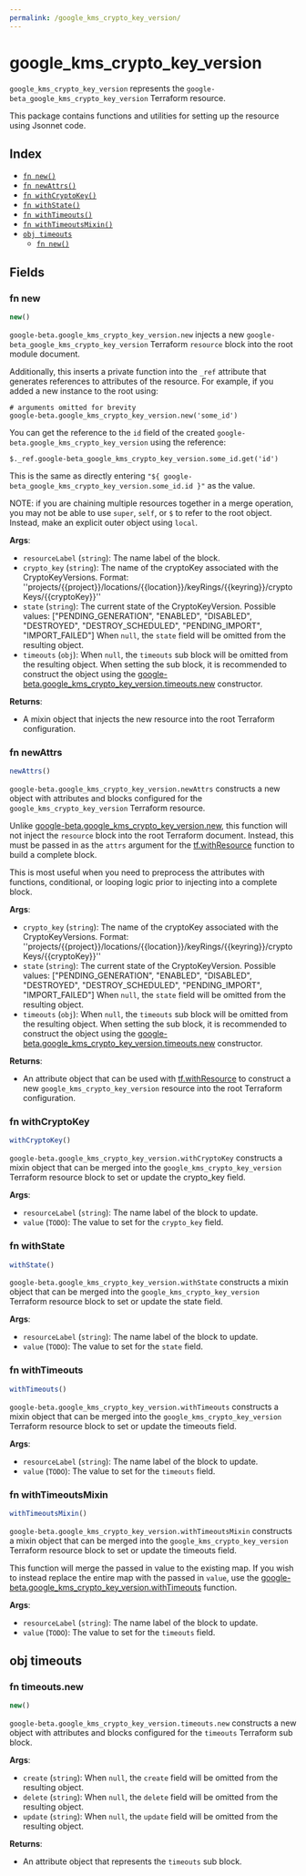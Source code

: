 ```yaml
---
permalink: /google_kms_crypto_key_version/
---
```


# google_kms_crypto_key_version

`google_kms_crypto_key_version` represents the `google-beta_google_kms_crypto_key_version` Terraform resource.



This package contains functions and utilities for setting up the resource using Jsonnet code.


## Index

* [`fn new()`](#fn-new)
* [`fn newAttrs()`](#fn-newattrs)
* [`fn withCryptoKey()`](#fn-withcryptokey)
* [`fn withState()`](#fn-withstate)
* [`fn withTimeouts()`](#fn-withtimeouts)
* [`fn withTimeoutsMixin()`](#fn-withtimeoutsmixin)
* [`obj timeouts`](#obj-timeouts)
  * [`fn new()`](#fn-timeoutsnew)

## Fields

### fn new

```ts
new()
```


`google-beta.google_kms_crypto_key_version.new` injects a new `google-beta_google_kms_crypto_key_version` Terraform `resource`
block into the root module document.

Additionally, this inserts a private function into the `_ref` attribute that generates references to attributes of the
resource. For example, if you added a new instance to the root using:

    # arguments omitted for brevity
    google-beta.google_kms_crypto_key_version.new('some_id')

You can get the reference to the `id` field of the created `google-beta.google_kms_crypto_key_version` using the reference:

    $._ref.google-beta_google_kms_crypto_key_version.some_id.get('id')

This is the same as directly entering `"${ google-beta_google_kms_crypto_key_version.some_id.id }"` as the value.

NOTE: if you are chaining multiple resources together in a merge operation, you may not be able to use `super`, `self`,
or `$` to refer to the root object. Instead, make an explicit outer object using `local`.

**Args**:
  - `resourceLabel` (`string`): The name label of the block.
  - `crypto_key` (`string`): The name of the cryptoKey associated with the CryptoKeyVersions.
Format: &#39;&#39;projects/{{project}}/locations/{{location}}/keyRings/{{keyring}}/cryptoKeys/{{cryptoKey}}&#39;&#39;
  - `state` (`string`): The current state of the CryptoKeyVersion. Possible values: [&#34;PENDING_GENERATION&#34;, &#34;ENABLED&#34;, &#34;DISABLED&#34;, &#34;DESTROYED&#34;, &#34;DESTROY_SCHEDULED&#34;, &#34;PENDING_IMPORT&#34;, &#34;IMPORT_FAILED&#34;] When `null`, the `state` field will be omitted from the resulting object.
  - `timeouts` (`obj`):  When `null`, the `timeouts` sub block will be omitted from the resulting object. When setting the sub block, it is recommended to construct the object using the [google-beta.google_kms_crypto_key_version.timeouts.new](#fn-googlekmscryptokeyversiontimeoutsnew) constructor.

**Returns**:
- A mixin object that injects the new resource into the root Terraform configuration.


### fn newAttrs

```ts
newAttrs()
```


`google-beta.google_kms_crypto_key_version.newAttrs` constructs a new object with attributes and blocks configured for the `google_kms_crypto_key_version`
Terraform resource.

Unlike [google-beta.google_kms_crypto_key_version.new](#fn-googlekmscryptokeyversionnew), this function will not inject the `resource`
block into the root Terraform document. Instead, this must be passed in as the `attrs` argument for the
[tf.withResource](https://github.com/tf-libsonnet/core/tree/main/docs#fn-withresource) function to build a complete block.

This is most useful when you need to preprocess the attributes with functions, conditional, or looping logic prior to
injecting into a complete block.

**Args**:
  - `crypto_key` (`string`): The name of the cryptoKey associated with the CryptoKeyVersions.
Format: &#39;&#39;projects/{{project}}/locations/{{location}}/keyRings/{{keyring}}/cryptoKeys/{{cryptoKey}}&#39;&#39;
  - `state` (`string`): The current state of the CryptoKeyVersion. Possible values: [&#34;PENDING_GENERATION&#34;, &#34;ENABLED&#34;, &#34;DISABLED&#34;, &#34;DESTROYED&#34;, &#34;DESTROY_SCHEDULED&#34;, &#34;PENDING_IMPORT&#34;, &#34;IMPORT_FAILED&#34;] When `null`, the `state` field will be omitted from the resulting object.
  - `timeouts` (`obj`):  When `null`, the `timeouts` sub block will be omitted from the resulting object. When setting the sub block, it is recommended to construct the object using the [google-beta.google_kms_crypto_key_version.timeouts.new](#fn-googlekmscryptokeyversiontimeoutsnew) constructor.

**Returns**:
  - An attribute object that can be used with [tf.withResource](https://github.com/tf-libsonnet/core/tree/main/docs#fn-withresource) to construct a new `google_kms_crypto_key_version` resource into the root Terraform configuration.


### fn withCryptoKey

```ts
withCryptoKey()
```

`google-beta.google_kms_crypto_key_version.withCryptoKey` constructs a mixin object that can be merged into the `google_kms_crypto_key_version`
Terraform resource block to set or update the crypto_key field.



**Args**:
  - `resourceLabel` (`string`): The name label of the block to update.
  - `value` (`TODO`): The value to set for the `crypto_key` field.


### fn withState

```ts
withState()
```

`google-beta.google_kms_crypto_key_version.withState` constructs a mixin object that can be merged into the `google_kms_crypto_key_version`
Terraform resource block to set or update the state field.



**Args**:
  - `resourceLabel` (`string`): The name label of the block to update.
  - `value` (`TODO`): The value to set for the `state` field.


### fn withTimeouts

```ts
withTimeouts()
```

`google-beta.google_kms_crypto_key_version.withTimeouts` constructs a mixin object that can be merged into the `google_kms_crypto_key_version`
Terraform resource block to set or update the timeouts field.



**Args**:
  - `resourceLabel` (`string`): The name label of the block to update.
  - `value` (`TODO`): The value to set for the `timeouts` field.


### fn withTimeoutsMixin

```ts
withTimeoutsMixin()
```

`google-beta.google_kms_crypto_key_version.withTimeoutsMixin` constructs a mixin object that can be merged into the `google_kms_crypto_key_version`
Terraform resource block to set or update the timeouts field.

This function will merge the passed in value to the existing map. If you wish
to instead replace the entire map with the passed in `value`, use the [google-beta.google_kms_crypto_key_version.withTimeouts](TODO)
function.


**Args**:
  - `resourceLabel` (`string`): The name label of the block to update.
  - `value` (`TODO`): The value to set for the `timeouts` field.


## obj timeouts



### fn timeouts.new

```ts
new()
```


`google-beta.google_kms_crypto_key_version.timeouts.new` constructs a new object with attributes and blocks configured for the `timeouts`
Terraform sub block.



**Args**:
  - `create` (`string`):  When `null`, the `create` field will be omitted from the resulting object.
  - `delete` (`string`):  When `null`, the `delete` field will be omitted from the resulting object.
  - `update` (`string`):  When `null`, the `update` field will be omitted from the resulting object.

**Returns**:
  - An attribute object that represents the `timeouts` sub block.
